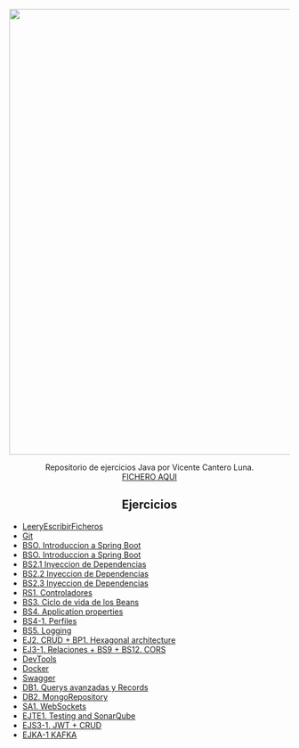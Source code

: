 
<p align="center"> 
<img align ="center" width= "800px" src="https://camo.githubusercontent.com/f1b6220f442416e1e2c97f390e0bcfad7432eb99596000a0d29afd5b753c82ac/68747470733a2f2f6d656469612d657870312e6c6963646e2e636f6d2f646d732f696d6167652f43344531364151485a704534323061393271512f70726f66696c652d646973706c61796261636b67726f756e64696d6167652d736872696e6b5f3230305f3830302f302f313635323231353238303632323f653d3136363536313932303026763d6265746126743d36786a474c556e38793963546e30575763485463536a73486f2d39445f3576635f584b4965757768437959" />
</p>

<p align="center"> Repositorio de ejercicios Java por Vicente Cantero Luna. <br/>
<a  align="center" href="https://github.com/VicenteCanteroLuna/Ejercicios/blob/main/Plan%20estudios%20Java.docx"> FICHERO AQUI</a>
</p>


<h2 align="center"> <strong> Ejercicios</strong></h2>


- [LeeryEscribirFicheros](https://github.com/VicenteCanteroLuna/Ejercicios/tree/main/Ejercicios)  
- [Git](https://github.com/VicenteCanteroLuna/PROYECTOGIT)
- [BSO. Introduccion a Spring Boot](https://github.com/VicenteCanteroLuna/Ejercicios/tree/main/BS)
- [BSO. Introduccion a Spring Boot](https://github.com/VicenteCanteroLuna/Ejercicios/tree/main/BS0)
- [BS2.1 Inyeccion de Dependencias](https://github.com/VicenteCanteroLuna/Ejercicios/tree/main/BS21)
- [BS2.2 Inyeccion de Dependencias](https://github.com/VicenteCanteroLuna/Ejercicios/tree/main/BS22)
- [BS2.3 Inyeccion de Dependencias](https://github.com/VicenteCanteroLuna/Ejercicios/tree/main/BS23)
- [RS1. Controladores](https://github.com/VicenteCanteroLuna/Ejercicios/tree/main/RS1)
- [BS3. Ciclo de vida de los Beans](https://github.com/VicenteCanteroLuna/Ejercicios/tree/main/BS3)
- [BS4. Application properties](https://github.com/VicenteCanteroLuna/Ejercicios/tree/main/BS4)
- [BS4-1. Perfiles](https://github.com/VicenteCanteroLuna/Ejercicios/tree/main/BS41)
- [BS5. Logging](https://github.com/VicenteCanteroLuna/Ejercicios/tree/main/LOGGING)
- [EJ2. CRUD + BP1. Hexagonal architecture](https://github.com/VicenteCanteroLuna/Ejercicios/tree/main/BP1)
- [EJ3-1. Relaciones + BS9 + BS12. CORS](https://github.com/VicenteCanteroLuna/Ejercicios/tree/main/BP1)
- [DevTools](https://github.com/VicenteCanteroLuna/Ejercicios/tree/main/BS11)
- [Docker](https://github.com/VicenteCanteroLuna/Ejercicios/tree/main/docker)
- [Swagger](https://github.com/VicenteCanteroLuna/Ejercicios/tree/main/demo-swagger)
- [DB1. Querys avanzadas y Records](https://github.com/VicenteCanteroLuna/Ejercicios/tree/main/JV2)
- [DB2. MongoRepository](https://github.com/VicenteCanteroLuna/Ejercicios/tree/main/CRUDMongo)
- [SA1. WebSockets](https://github.com/VicenteCanteroLuna/Ejercicios/tree/main/websocket)
- [EJTE1. Testing and SonarQube](https://github.com/VicenteCanteroLuna/Ejercicios/tree/main/CrudTestSonarqube)
- [EJS3-1. JWT + CRUD](https://github.com/VicenteCanteroLuna/Ejercicios/tree/main/CrudTest) 
- [EJKA-1 KAFKA](https://github.com/VicenteCanteroLuna/Ejercicios/tree/main/kafka) 

